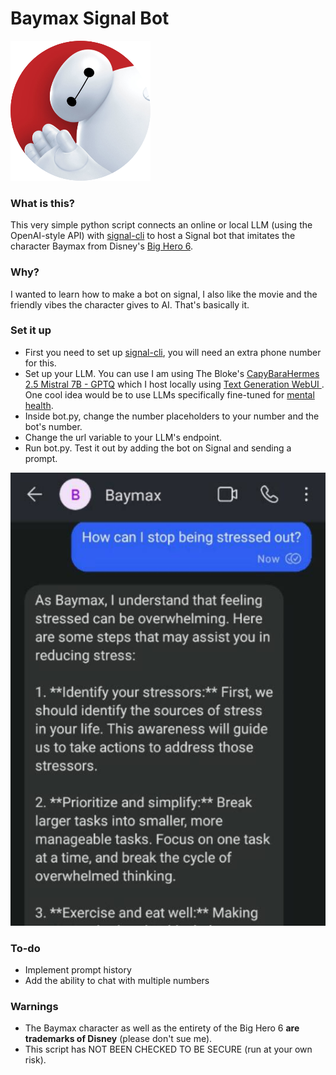 # Baymax Signal Bot
![baymax](baymax.png "Baymax")
### What is this?

This very simple python script connects an online or local LLM (using the OpenAI-style API) with [signal-cli](https://github.com/AsamK/signal-cli) to host a Signal bot that imitates the character Baymax from Disney's [Big Hero 6](https://en.wikipedia.org/wiki/Big_Hero_6_(film)). 

### Why?
I wanted to learn how to make a bot on signal, I also like the movie and the friendly vibes the character gives to AI. That's basically it.

### Set it up
+ First you need to set up [signal-cli](https://github.com/AsamK/signal-cli), you will need an extra phone number for this.
+ Set up your LLM. You can use I am using The Bloke's [CapyBaraHermes 2.5 Mistral 7B - GPTQ](https://huggingface.co/TheBloke/CapybaraHermes-2.5-Mistral-7B-GPTQ) which I host locally using [Text Generation WebUI ](https://github.com/oobabooga/text-generation-webui). One cool idea would be to use LLMs specifically fine-tuned for [mental health](https://huggingface.co/klyang/MentaLLaMA-chat-7B).
+ Inside bot.py, change the number placeholders to your number and the bot's number.
+ Change the url variable to your LLM's endpoint. 
+ Run bot.py. Test it out by adding the bot on Signal and sending a prompt.

![Screenshot](screenshot.jpeg "Screenshot")

### To-do
+ Implement prompt history
+ Add the ability to chat with multiple numbers
### Warnings
 + The Baymax character as well as the entirety of the Big Hero 6 **are trademarks of Disney** (please don't sue me).
 + This script has NOT BEEN CHECKED TO BE SECURE (run at your own risk).
